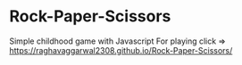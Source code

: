 # Rock-Paper-Scissors
Simple childhood game with Javascript
For playing click => https://raghavaggarwal2308.github.io/Rock-Paper-Scissors/
